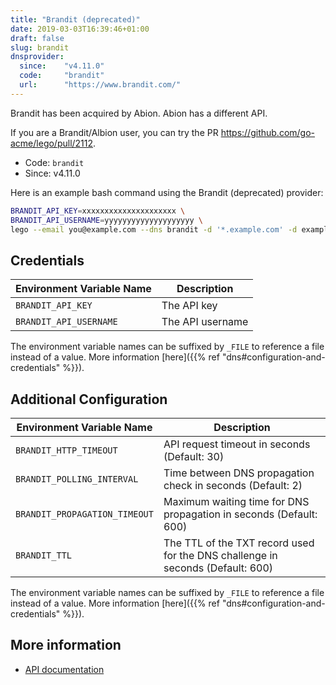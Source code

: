 ```yaml
---
title: "Brandit (deprecated)"
date: 2019-03-03T16:39:46+01:00
draft: false
slug: brandit
dnsprovider:
  since:    "v4.11.0"
  code:     "brandit"
  url:      "https://www.brandit.com/"
---
```


<!-- THIS DOCUMENTATION IS AUTO-GENERATED. PLEASE DO NOT EDIT. -->
<!-- providers/dns/brandit/brandit.toml -->
<!-- THIS DOCUMENTATION IS AUTO-GENERATED. PLEASE DO NOT EDIT. -->

Brandit has been acquired by Abion.
Abion has a different API.

If you are a Brandit/Albion user, you can try the PR https://github.com/go-acme/lego/pull/2112.



<!--more-->

- Code: `brandit`
- Since: v4.11.0


Here is an example bash command using the Brandit (deprecated) provider:

```bash
BRANDIT_API_KEY=xxxxxxxxxxxxxxxxxxxxx \
BRANDIT_API_USERNAME=yyyyyyyyyyyyyyyyyyyy \
lego --email you@example.com --dns brandit -d '*.example.com' -d example.com run
```




## Credentials

| Environment Variable Name | Description |
|-----------------------|-------------|
| `BRANDIT_API_KEY` | The API key |
| `BRANDIT_API_USERNAME` | The API username |

The environment variable names can be suffixed by `_FILE` to reference a file instead of a value.
More information [here]({{% ref "dns#configuration-and-credentials" %}}).


## Additional Configuration

| Environment Variable Name | Description |
|--------------------------------|-------------|
| `BRANDIT_HTTP_TIMEOUT` | API request timeout in seconds (Default: 30) |
| `BRANDIT_POLLING_INTERVAL` | Time between DNS propagation check in seconds (Default: 2) |
| `BRANDIT_PROPAGATION_TIMEOUT` | Maximum waiting time for DNS propagation in seconds (Default: 600) |
| `BRANDIT_TTL` | The TTL of the TXT record used for the DNS challenge in seconds (Default: 600) |

The environment variable names can be suffixed by `_FILE` to reference a file instead of a value.
More information [here]({{% ref "dns#configuration-and-credentials" %}}).




## More information

- [API documentation](https://portal.brandit.com/apidocv3)

<!-- THIS DOCUMENTATION IS AUTO-GENERATED. PLEASE DO NOT EDIT. -->
<!-- providers/dns/brandit/brandit.toml -->
<!-- THIS DOCUMENTATION IS AUTO-GENERATED. PLEASE DO NOT EDIT. -->
